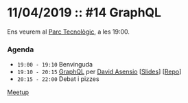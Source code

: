 # 11/04/2019 :: #14 GraphQL

Ens veurem al [Parc Tecnològic](http://www.openstreetmap.org/way/63929565), a les 19:00.

### Agenda

- `19:00 - 19:10`  Benvinguda
- `19:10 - 20:15`  [GraphQL](https://github.com/pygrn/xerrades/issues/36) per [David Asensio](https://github.com/d-asensio) [[Slides](broken_link.pdf)] [[Repo](https://github.com/pygrn/graphql_flask)]
- `20:15 - 22:00`  Debat i pizzes

[Meetup](https://www.meetup.com/PythonGirona/events/260375127/)
